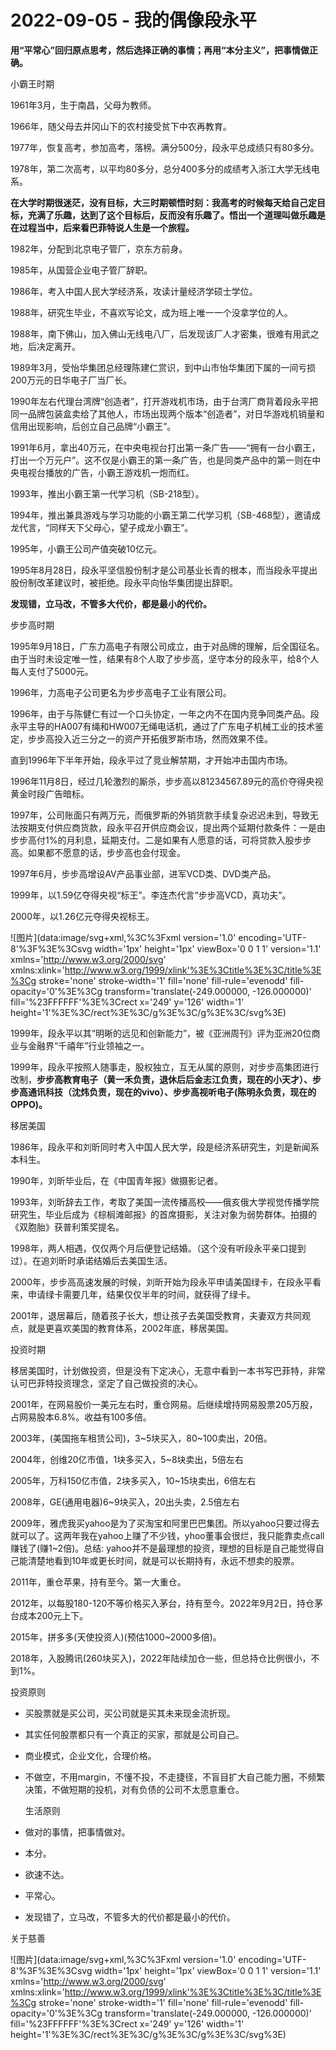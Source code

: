 # 2022-09-05 - 我的偶像段永平

**用“平常心”回归原点思考，然后选择正确的事情；再用“本分主义”，把事情做正确。**

小霸王时期

1961年3月，生于南昌，父母为教师。

1966年，随父母去井冈山下的农村接受贫下中农再教育。

1977年，恢复高考，参加高考，落榜。满分500分，段永平总成绩只有80多分。

1978年，第二次高考，以平均80多分，总分400多分的成绩考入浙江大学无线电系。

**在大学时期很迷茫，没有目标，大三时期顿悟时刻：我高考的时候每天给自己定目标，充满了乐趣，达到了这个目标后，反而没有乐趣了。悟出一个道理叫做乐趣是在过程当中，后来看巴菲特说人生是一个旅程。**

1982年，分配到北京电子管厂，京东方前身。

1985年，从国营企业电子管厂辞职。

1986年，考入中国人民大学经济系，攻读计量经济学硕士学位。

1988年，研究生毕业，不喜欢写论文，成为班上唯一一个没拿学位的人。

1988年，南下佛山，加入佛山无线电八厂，后发现该厂人才密集，很难有用武之地，后决定离开。

1989年3月，受怡华集团总经理陈建仁赏识，到中山市怡华集团下属的一间亏损200万元的日华电子厂当厂长。

1990年左右代理台湾牌“创造者”，打开游戏机市场，由于台湾厂商背着段永平把同一品牌包装盒卖给了其他人，市场出现两个版本“创造者”，对日华游戏机销量和信用出现影响，后创立自己品牌“小霸王”。

1991年6月，拿出40万元，在中央电视台打出第一条广告——“拥有一台小霸王，打出一个万元户”。这不仅是小霸王的第一条广告，也是同类产品中的第一则在中央电视台播放的广告，小霸王游戏机一炮而红。

1993年，推出小霸王第一代学习机（SB-218型）。

1994年，推出兼具游戏与学习功能的小霸王第二代学习机（SB-468型），邀请成龙代言，“同样天下父母心，望子成龙小霸王”。

1995年，小霸王公司产值突破10亿元。

1995年8月28日，段永平坚信股份制才是公司基业长青的根本，而当段永平提出股份制改革建议时，被拒绝。段永平向怡华集团提出辞职。

**发现错，立马改，不管多大代价，都是最小的代价。**

步步高时期

1995年9月18日，广东力高电子有限公司成立，由于对品牌的理解，后全国征名。由于当时未设定唯一性，结果有8个人取了步步高，坚守本分的段永平，给8个人每人支付了5000元。

1996年，力高电子公司更名为步步高电子工业有限公司。

1996年，由于与陈健仁有过一个口头协定，一年之内不在国内竞争同类产品。段永平主导的HA007有绳和HW007无绳电话机，通过了广东电子机械工业的技术鉴定，步步高投入近三分之一的资产开拓俄罗斯市场，然而效果不佳。

直到1996年下半年开始，段永平过了竞业解禁期，才开始冲击国内市场。

1996年11月8日，经过几轮激烈的厮杀，步步高以81234567.89元的高价夺得央视黄金时段广告暗标。

1997年，公司账面只有两万元，而俄罗斯的外销货款手续复杂迟迟未到，导致无法按期支付供应商货款，段永平召开供应商会议，提出两个延期付款条件：一是由步步高付1%的月利息，延期支付。二是如果有人愿意的话，可将贷款入股步步高。如果都不愿意的话，步步高也会付现金。

1997年6月，步步高增设AV产品事业部，进军VCD类、DVD类产品。

1999年，以1.59亿夺得央视“标王”。李连杰代言“步步高VCD，真功夫”。

2000年，以1.26亿元夺得央视标王。

![图片](data:image/svg+xml,%3C%3Fxml version='1.0' encoding='UTF-8'%3F%3E%3Csvg width='1px' height='1px' viewBox='0 0 1 1' version='1.1' xmlns='http://www.w3.org/2000/svg' xmlns:xlink='http://www.w3.org/1999/xlink'%3E%3Ctitle%3E%3C/title%3E%3Cg stroke='none' stroke-width='1' fill='none' fill-rule='evenodd' fill-opacity='0'%3E%3Cg transform='translate(-249.000000, -126.000000)' fill='%23FFFFFF'%3E%3Crect x='249' y='126' width='1' height='1'%3E%3C/rect%3E%3C/g%3E%3C/g%3E%3C/svg%3E)

1999年，段永平以其“明晰的远见和创新能力”，被《亚洲周刊》评为亚洲20位商业与金融界“千禧年”行业领袖之一。

1999年，段永平按照人随事走，股权独立，互无从属的原则，对步步高集团进行改制，**步步高教育电子（黄一禾负责，退休后后金志江负责，现在的小天才）、步步高通讯科技（沈炜负责，现在的vivo）、步步高视听电子(陈明永负责，现在的OPPO)。**

移居美国

1986年，段永平和刘昕同时考入中国人民大学，段是经济系研究生，刘是新闻系本科生。

1990年，刘昕毕业后，在《中国青年报》做摄影记者。

1993年，刘昕辞去工作，考取了美国一流传播高校——俄亥俄大学视觉传播学院研究生，毕业后成为《棕榈滩邮报》的首席摄影，关注对象为弱势群体。拍摄的《双胞胎》获普利策奖提名。

1998年，两人相遇，仅仅两个月后便登记结婚。（这个没有听段永平亲口提到过）。在追刘昕时承诺结婚后去美国生活。

2000年，步步高高速发展的时候，刘昕开始为段永平申请美国绿卡，在段永平看来，申请绿卡需要几年，结果仅仅半年的时间，就获得了绿卡。

2001年，退居幕后，随着孩子长大，想让孩子去美国受教育，夫妻双方共同观点，就是更喜欢美国的教育体系，2002年底，移居美国。

投资时期

移居美国时，计划做投资，但是没有下定决心，无意中看到一本书写巴菲特，非常认可巴菲特投资理念，坚定了自己做投资的决心。

2001年，在网易股价一美元左右时，重仓网易。后继续增持网易股票205万股，占网易股本6.8%。收益有100多倍。

2003年，(美国拖车租赁公司)，3~5块买入，80~100卖出，20倍。

2004年，创维20亿市值，1块多买入，5~8块卖出，5倍左右

2005年，万科150亿市值，2块多买入，10~15块卖出，6倍左右

2008年，GE(通用电器)6~9块买入，20出头卖，2.5倍左右

2009年，雅虎我买yahoo是为了买淘宝和阿里巴巴集团。所以yahoo只要过得去就可以了。这两年我在yahoo上赚了不少钱，yhoo董事会很烂，我只能靠卖点call赚钱了(赚1~2倍)。总结: yahoo并不是最理想的投资，理想的目标是自己能觉得自己能清楚地看到10年或更长时间，就是可以长期持有，永远不想卖的股票。

2011年，重仓苹果，持有至今。第一大重仓。

2012年，以每股180-120不等价格买入茅台，持有至今。2022年9月2日，持仓茅台成本200元上下。

2015年，拼多多(天使投资人)(预估1000~2000多倍)。

2018年，入股腾讯(260块买入)，2022年陆续加仓一些，但总持仓比例很小，不到1%。

投资原则

* 买股票就是买公司，买公司就是买其未来现金流折现。
* 其实任何股票都只有一个真正的买家，那就是公司自己。
* 商业模式，企业文化，合理价格。
* 不做空，不用margin，不懂不投，不走捷径，不盲目扩大自己能力圈，不频繁决策，不做短期的投机，对有负债的公司不太愿意重仓。

  生活原则

* 做对的事情，把事情做对。
* 本分。
* 欲速不达。
* 平常心。
* 发现错了，立马改，不管多大的代价都是最小的代价。

关于慈善

![图片](data:image/svg+xml,%3C%3Fxml version='1.0' encoding='UTF-8'%3F%3E%3Csvg width='1px' height='1px' viewBox='0 0 1 1' version='1.1' xmlns='http://www.w3.org/2000/svg' xmlns:xlink='http://www.w3.org/1999/xlink'%3E%3Ctitle%3E%3C/title%3E%3Cg stroke='none' stroke-width='1' fill='none' fill-rule='evenodd' fill-opacity='0'%3E%3Cg transform='translate(-249.000000, -126.000000)' fill='%23FFFFFF'%3E%3Crect x='249' y='126' width='1' height='1'%3E%3C/rect%3E%3C/g%3E%3C/g%3E%3C/svg%3E)